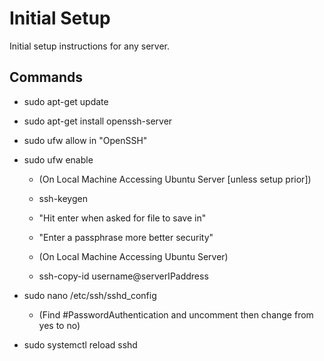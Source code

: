 # Initial Setup
Initial setup instructions for any server.

## Commands

* sudo apt-get update

* sudo apt-get install openssh-server

* sudo ufw allow in "OpenSSH"

* sudo ufw enable

  * (On Local Machine Accessing Ubuntu Server [unless setup prior])

  * ssh-keygen

  * "Hit enter when asked for file to save in"

  * "Enter a passphrase more better security"

  * (On Local Machine Accessing Ubuntu Server)

  * ssh-copy-id username@serverIPaddress

* sudo nano /etc/ssh/sshd_config

  * (Find #PasswordAuthentication and uncomment then change from yes to no)

* sudo systemctl reload sshd
